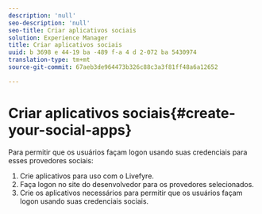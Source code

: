 ```yaml
---
description: 'null'
seo-description: 'null'
seo-title: Criar aplicativos sociais
solution: Experience Manager
title: Criar aplicativos sociais
uuid: b 3698 e 44-19 ba -489 f-a 4 d 2-072 ba 5430974
translation-type: tm+mt
source-git-commit: 67aeb3de964473b326c88c3a3f81ff48a6a12652

---
```



# Criar aplicativos sociais{#create-your-social-apps}

Para permitir que os usuários façam logon usando suas credenciais para esses provedores sociais:

1. Crie aplicativos para uso com o Livefyre.
1. Faça logon no site do desenvolvedor para os provedores selecionados.
1. Crie os aplicativos necessários para permitir que os usuários façam logon usando suas credenciais sociais.

